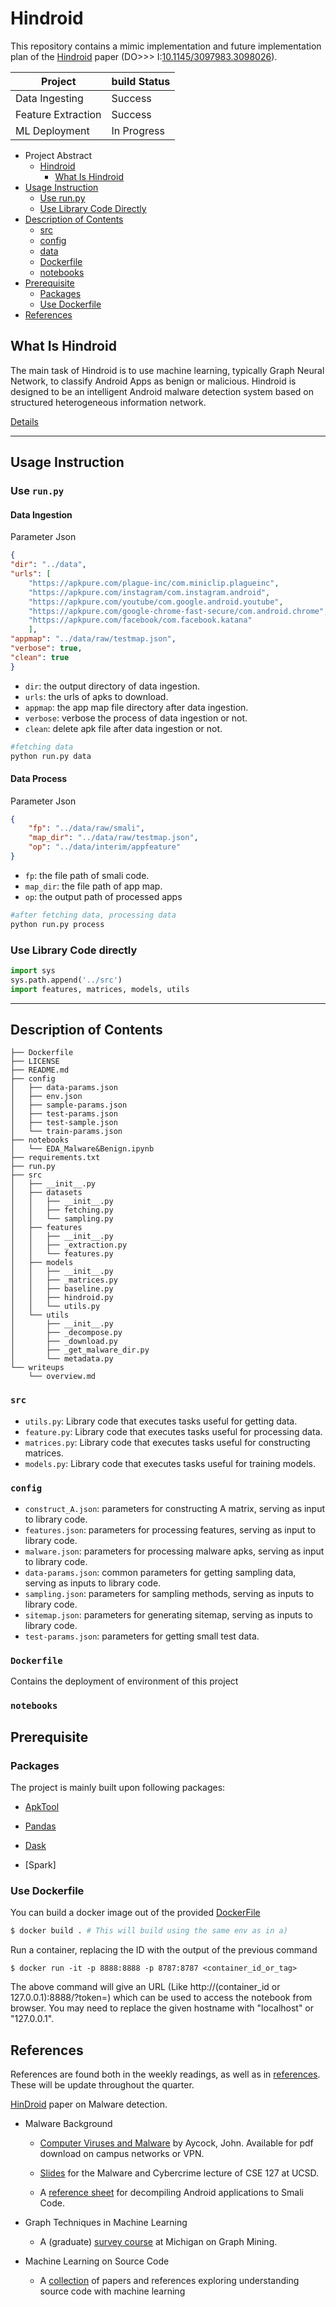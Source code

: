 # Hindroid

This repository contains a mimic implementation and future implementation plan of the [Hindroid](https://www.cse.ust.hk/~yqsong/papers/2017-KDD-HINDROID.pdf) paper (DO>>> I:[10.1145/3097983.3098026](https://doi.org/10.1145/3097983.3098026)).

Project|build Status
---|---
Data Ingesting| Success
Feature Extraction| Success
ML Deployment | In Progress

- Project Abstract
  - [Hindroid](#hindroid)
    - [What Is Hindroid](#what-is-hindroid)
- [Usage Instruction](#usage-instruction)
  - [Use run.py](#use-runpy)
  - [Use Library Code Directly](#use-library-code-directly)
- [Description of Contents](#description-of-contents)
  - [src](#src)
  - [config](#config)
  - [data](#data)
  - [Dockerfile](#dockerfile)
  - [notebooks](#notebooks)
- [Prerequisite](#prerequisite)
  - [Packages](#packages)
  - [Use Dockerfile](#use-dockerfile)
- [References](#references)

## What Is Hindroid

The main task of Hindroid is to use machine learning, typically Graph Neural Network, to classify Android Apps as benign or malicious. Hindroid is designed to be an intelligent Android malware detection system based on structured heterogeneous information network.

[Details](https://github.com/shy166/hindroid/blob/master/writeups/overview.md)

------------------------------------------------------------------------------------------------

## Usage Instruction

### Use `run.py`

#### Data Ingestion

Parameter Json

```json
{
"dir": "../data",
"urls": [
    "https://apkpure.com/plague-inc/com.miniclip.plagueinc",
    "https://apkpure.com/instagram/com.instagram.android",
    "https://apkpure.com/youtube/com.google.android.youtube",
    "https://apkpure.com/google-chrome-fast-secure/com.android.chrome",
    "https://apkpure.com/facebook/com.facebook.katana"
    ],
"appmap": "../data/raw/testmap.json",
"verbose": true,
"clean": true
}
```

- `dir`: the output directory of data ingestion.
- `urls`: the urls of apks to download.
- `appmap`: the app map file directory after data ingestion.
- `verbose`: verbose the process of data ingestion or not.
- `clean`: delete apk file after data ingestion or not.


```bash
#fetching data
python run.py data
```

#### Data Process

Parameter Json

```json
{
    "fp": "../data/raw/smali",
    "map_dir": "../data/raw/testmap.json",
    "op": "../data/interim/appfeature"
}
```

- `fp`: the file path of smali code.
- `map_dir`: the file path of app map.
- `op`: the output path of processed apps

```bash
#after fetching data, processing data
python run.py process
```

### Use Library Code directly

```python
import sys
sys.path.append('../src')
import features, matrices, models, utils
```

------------------------------------------------------------------------------------------------

## Description of Contents

```
├── Dockerfile
├── LICENSE
├── README.md
├── config
│   ├── data-params.json
│   ├── env.json
│   ├── sample-params.json
│   ├── test-params.json
│   ├── test-sample.json
│   └── train-params.json
├── notebooks
│   └── EDA_Malware&Benign.ipynb
├── requirements.txt
├── run.py
├── src
│   ├── __init__.py
│   ├── datasets
│   │   ├── __init__.py
│   │   ├── fetching.py
│   │   └── sampling.py
│   ├── features
│   │   ├── __init__.py
│   │   ├── _extraction.py
│   │   └── features.py
│   ├── models
│   │   ├── __init__.py
│   │   ├── _matrices.py
│   │   ├── baseline.py
│   │   ├── hindroid.py
│   │   └── utils.py
│   └── utils
│       ├── __init__.py
│       ├── _decompose.py
│       ├── _download.py
│       ├── _get_malware_dir.py
│       └── metadata.py
└── writeups
    └── overview.md
```

### `src`

- `utils.py`: Library code that executes tasks useful for getting data.
- `feature.py`: Library code that executes tasks useful for processing data.
- `matrices.py`: Library code that executes tasks useful for constructing matrices.
- `models.py`: Library code that executes tasks useful for training models.

### `config`

- `construct_A.json`: parameters for constructing A matrix, serving as input to library code.
- `features.json`: parameters for processing features, serving as input to library code.
- `malware.json`: parameters for processing malware apks, serving as input to library code.
- `data-params.json`: common parameters for getting sampling data, serving as inputs to library code.
- `sampling.json`: parameters for sampling methods, serving as inputs to library code.
- `sitemap.json`: parameters for generating sitemap, serving as inputs to library code.
- `test-params.json`: parameters for getting small test data.

### `Dockerfile`

Contains the deployment of environment of this project

### `notebooks`


## Prerequisite

### Packages

The project is mainly built upon following packages:

- [ApkTool](https://ibotpeaches.github.io/Apktool/)

- [Pandas](https://pandas.pydata.org/)

- [Dask](https://dask.org/)

- [Spark]

### Use Dockerfile

  You can build a docker image out of the provided [DockerFile](Dockerfile)

  ```bash
  $ docker build . # This will build using the same env as in a)
  ```

  Run a container, replacing the ID with the output of the previous command

  ```
  $ docker run -it -p 8888:8888 -p 8787:8787 <container_id_or_tag>
  ```
  
  The above command will give an URL (Like http://(container_id or 127.0.0.1):8888/?token=<sometoken>) which can be used to access the notebook from browser. You may need to replace the given hostname with "localhost" or "127.0.0.1".

## References

References are found both in the weekly readings, as well as in
[references](references.md). These will be update throughout the
quarter.

[HinDroid](https://www.cse.ust.hk/~yqsong/papers/2017-KDD-HINDROID.pdf)
paper on Malware detection.

- Malware Background

  - [Computer Viruses and
    Malware](https://www.springer.com/us/book/9780387302362) by Aycock,
    John. Available for pdf download on campus networks or VPN.

  - [Slides](http://cseweb.ucsd.edu/classes/sp18/cse127-a/CSE127sp18.18-Savage.pdf)
    for the Malware and Cybercrime lecture of CSE 127 at UCSD.

  - A [reference
    sheet](http://pages.cpsc.ucalgary.ca/~joel.reardon/mobile/smali-cheat.pdf)
    for decompiling Android applications to Smali Code.

- Graph Techniques in Machine Learning

  - A (graduate) [survey course](http://web.eecs.umich.edu/~dkoutra/courses/W18_598/) at Michigan on Graph Mining.

- Machine Learning on Source Code

  - A [collection](https://github.com/src-d/awesome-machine-learning-on-source-code)
  of papers and references exploring understanding source code with
  machine learning
